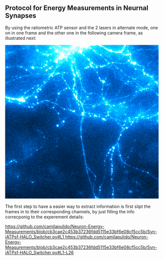 ## Protocol for Energy Measurements in Neurnal Synapses

By using the ratiometric ATP sensor and the 2 lasers in alternate mode, one on in one frame and the other one in the following camera frame, as illustrated next:

<img src="./Images/Switcher_Laser 637-488.gif" alt="Neuron" style="width: 500px;"/>

The first step to have a easier way to extract information is first slipt the frames in to their corresponding channels, by just filling the info correcponig to the experement details: 

[https://github.com/camilapulido/Neuron-Energy-Measurements/blob/cb3cae2c453b37236fdd5115e33bf6e08cf5cc5b/Syn-iATPsf-HALO_Switcher.py#L1
](https://github.com/camilapulido/Neuron-Energy-Measurements/blob/cb3cae2c453b37236fdd5115e33bf6e08cf5cc5b/Syn-iATPsf-HALO_Switcher.py#L1-L26)https://github.com/camilapulido/Neuron-Energy-Measurements/blob/cb3cae2c453b37236fdd5115e33bf6e08cf5cc5b/Syn-iATPsf-HALO_Switcher.py#L1-L26

